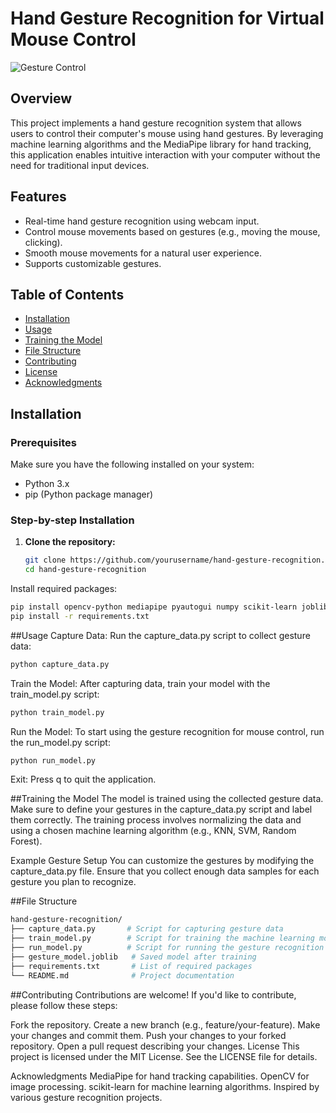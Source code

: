 # Hand Gesture Recognition for Virtual Mouse Control

![Gesture Control](https://via.placeholder.com/600x200.png?text=Hand+Gesture+Recognition+for+Virtual+Mouse+Control)

## Overview

This project implements a hand gesture recognition system that allows users to control their computer's mouse using hand gestures. By leveraging machine learning algorithms and the MediaPipe library for hand tracking, this application enables intuitive interaction with your computer without the need for traditional input devices.

## Features

- Real-time hand gesture recognition using webcam input.
- Control mouse movements based on gestures (e.g., moving the mouse, clicking).
- Smooth mouse movements for a natural user experience.
- Supports customizable gestures.

## Table of Contents

- [Installation](#installation)
- [Usage](#usage)
- [Training the Model](#training-the-model)
- [File Structure](#file-structure)
- [Contributing](#contributing)
- [License](#license)
- [Acknowledgments](#acknowledgments)

## Installation

### Prerequisites

Make sure you have the following installed on your system:
- Python 3.x
- pip (Python package manager)

### Step-by-step Installation

1. **Clone the repository:**
   ```bash
   git clone https://github.com/yourusername/hand-gesture-recognition.git
   cd hand-gesture-recognition
Install required packages:
   ```bash
   pip install opencv-python mediapipe pyautogui numpy scikit-learn joblib
   pip install -r requirements.txt
   ```
##Usage
Capture Data: Run the capture_data.py script to collect gesture data:

```bash
python capture_data.py
```
Train the Model: After capturing data, train your model with the train_model.py script:

```bash
python train_model.py
```
Run the Model: To start using the gesture recognition for mouse control, run the run_model.py script:

```bash
python run_model.py
```
Exit: Press q to quit the application.

##Training the Model
The model is trained using the collected gesture data. Make sure to define your gestures in the capture_data.py script and label them correctly. The training process involves normalizing the data and using a chosen machine learning algorithm (e.g., KNN, SVM, Random Forest).

Example Gesture Setup
You can customize the gestures by modifying the capture_data.py file. Ensure that you collect enough data samples for each gesture you plan to recognize.

##File Structure
```bash
hand-gesture-recognition/
├── capture_data.py       # Script for capturing gesture data
├── train_model.py        # Script for training the machine learning model
├── run_model.py          # Script for running the gesture recognition
├── gesture_model.joblib   # Saved model after training
├── requirements.txt       # List of required packages
└── README.md              # Project documentation
```
##Contributing
Contributions are welcome! If you'd like to contribute, please follow these steps:

Fork the repository.
Create a new branch (e.g., feature/your-feature).
Make your changes and commit them.
Push your changes to your forked repository.
Open a pull request describing your changes.
License
This project is licensed under the MIT License. See the LICENSE file for details.

Acknowledgments
MediaPipe for hand tracking capabilities.
OpenCV for image processing.
scikit-learn for machine learning algorithms.
Inspired by various gesture recognition projects.
